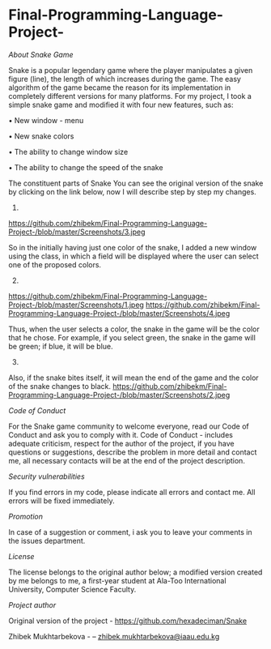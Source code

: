 # Final-Programming-Language-Project-
_About Snake Game_

Snake is a popular legendary game where the player manipulates a given figure (line), the length of which increases during the game. The easy algorithm of the game became the reason for its implementation in completely different versions for many platforms.
For my project, I took a simple snake game and modified it with four new features, such as:

•	New window - menu

•	New snake colors

•	The ability to change window size

•	The ability to change the speed of the snake

The constituent parts of Snake
You can see the original version of the snake by clicking on the link below, now I will describe step by step my changes.

1.	
https://github.com/zhibekm/Final-Programming-Language-Project-/blob/master/Screenshots/3.jpeg

So in the initially having just one color of the snake, I added a new window using the class, in which a field will be displayed where the user can select one of the proposed colors.

2.
https://github.com/zhibekm/Final-Programming-Language-Project-/blob/master/Screenshots/1.jpeg
https://github.com/zhibekm/Final-Programming-Language-Project-/blob/master/Screenshots/4.jpeg

Thus, when the user selects a color, the snake in the game will be the color that he chose. For example, if you select green, the snake in the game will be green; if blue, it will be blue.

3.
Also, if the snake bites itself, it will mean the end of the game and the color of the snake changes to black.
https://github.com/zhibekm/Final-Programming-Language-Project-/blob/master/Screenshots/2.jpeg


*Code of Conduct*

For the Snake game community to welcome everyone, read our Code of Conduct and ask you to comply with it.
Code of Conduct - includes adequate criticism, respect for the author of the project, if you have questions or suggestions, describe the problem in more detail and contact me, all necessary contacts will be at the end of the project description.


*Security vulnerabilities*

If you find errors in my code, please indicate all errors and contact me. All errors will be fixed immediately.


*Promotion*

In case of a suggestion or comment, i ask you to leave your comments in the issues department.


*License*

The license belongs to the original author below; a modified version created by me belongs to me, a first-year student at Ala-Too International University, Computer Science Faculty. 


*Project author*

Original version of the project - https://github.com/hexadeciman/Snake

Zhibek Mukhtarbekova - – zhibek.mukhtarbekova@iaau.edu.kg


